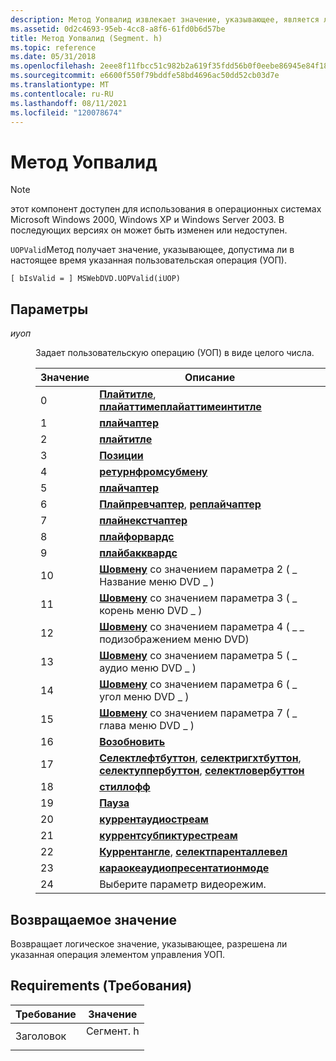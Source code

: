 ```yaml
---
description: Метод Уопвалид извлекает значение, указывающее, является ли указанная пользовательская операция (УОП) в настоящее время допустимой.
ms.assetid: 0d2c4693-95eb-4cc8-a8f6-61fd0b6d57be
title: Метод Уопвалид (Segment. h)
ms.topic: reference
ms.date: 05/31/2018
ms.openlocfilehash: 2eee8f11fbcc51c982b2a619f35fdd56b0f0eebe86945e84f18d6ce62afa783b
ms.sourcegitcommit: e6600f550f79bddfe58bd4696ac50dd52cb03d7e
ms.translationtype: MT
ms.contentlocale: ru-RU
ms.lasthandoff: 08/11/2021
ms.locfileid: "120078674"
---
```

# <a name="uopvalid-method"></a>Метод Уопвалид

> [!Note]  
> этот компонент доступен для использования в операционных системах Microsoft Windows 2000, Windows XP и Windows Server 2003. В последующих версиях он может быть изменен или недоступен.

 

`UOPValid`Метод получает значение, указывающее, допустима ли в настоящее время указанная пользовательская операция (УОП).

``` syntax
[ bIsValid = ] MSWebDVD.UOPValid(iUOP)
```

## <a name="parameters"></a>Параметры

<dl> <dt>

<span id="iUOP"></span><span id="iuop"></span><span id="IUOP"></span>*иуоп*
</dt> <dd>

Задает пользовательскую операцию (УОП) в виде целого числа.



| Значение | Описание                                                                                                                                                                                                              |
|-------|--------------------------------------------------------------------------------------------------------------------------------------------------------------------------------------------------------------------------|
| 0     | [**Плайтитле**](playtitle-method.md), [**плайаттиме**](playattime-method.md)[**плайаттимеинтитле**](playattimeintitle-method.md)                                                                                      |
| 1     | [**плайчаптер**](playchapter-method.md)                                                                                                                                                                                |
| 2     | [**плайтитле**](playtitle-method.md)                                                                                                                                                                                    |
| 3     | [**Позиции**](stop-method.md)                                                                                                                                                                                              |
| 4     | [**ретурнфромсубмену**](returnfromsubmenu-method.md)                                                                                                                                                                    |
| 5     | [**плайчаптер**](playchapter-method.md)                                                                                                                                                                                |
| 6     | [**Плайпревчаптер**](playprevchapter-method.md), [ **реплайчаптер**](replaychapter-method.md)                                                                                                                         |
| 7     | [**плайнекстчаптер**](playnextchapter-method.md)                                                                                                                                                                        |
| 8     | [**плайфорвардс**](playforwards-method.md)                                                                                                                                                                              |
| 9     | [**плайбакквардс**](playbackwards-method.md)                                                                                                                                                                            |
| 10    | [**Шовмену**](showmenu-method.md) со значением параметра 2 ( \_ Название меню DVD \_ )                                                                                                                                       |
| 11    | [**Шовмену**](showmenu-method.md) со значением параметра 3 ( \_ корень меню DVD \_ )                                                                                                                                        |
| 12    | [**Шовмену**](showmenu-method.md) со значением параметра 4 ( \_ \_ подизображением меню DVD)                                                                                                                                  |
| 13    | [**Шовмену**](showmenu-method.md) со значением параметра 5 ( \_ аудио меню DVD \_ )                                                                                                                                       |
| 14    | [**Шовмену**](showmenu-method.md) со значением параметра 6 ( \_ угол меню DVD \_ )                                                                                                                                       |
| 15    | [**Шовмену**](showmenu-method.md) со значением параметра 7 ( \_ глава меню DVD \_ )                                                                                                                                     |
| 16    | [**Возобновить**](resume-method.md)                                                                                                                                                                                          |
| 17    | [**Селектлефтбуттон**](selectleftbutton-method.md), [**селектригхтбуттон**](selectrightbutton-method.md), [**селектуппербуттон**](selectupperbutton-method.md), [**селектловербуттон**](selectlowerbutton-method.md) |
| 18    | [**стиллофф**](stilloff-method.md)                                                                                                                                                                                      |
| 19    | [**Пауза**](pause-method.md)                                                                                                                                                                                            |
| 20    | [**куррентаудиостреам**](currentaudiostream-property.md)                                                                                                                                                                |
| 21    | [**куррентсубпиктурестреам**](currentsubpicturestream-property.md)                                                                                                                                                      |
| 22    | [**Куррентангле**](currentangle-property.md), [ **селектпаренталлевел**](selectparentallevel-method.md)                                                                                                                 |
| 23    | [**караокеаудиопресентатионмоде**](karaokeaudiopresentationmode-property.md)                                                                                                                                            |
| 24    | Выберите параметр видеорежим.                                                                                                                                                                                            |



 

</dd> </dl>

## <a name="return-value"></a>Возвращаемое значение

Возвращает логическое значение, указывающее, разрешена ли указанная операция элементом управления УОП.

## <a name="requirements"></a>Requirements (Требования)



| Требование | Значение |
|-------------------|--------------------------------------------------------------------------------------|
| Заголовок<br/> | <dl> <dt>Сегмент. h</dt> </dl> |



 

 




